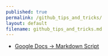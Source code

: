 ```yaml
---
published: true
permalink: /github_tips_and_tricks/
layout: default
filename: github_tips_and_tricks.md
---
```


* [Google Docs -> Markdown Script](https://github.com/mangini/gdocs2md)








